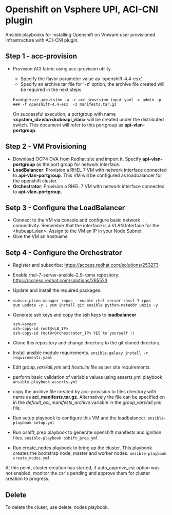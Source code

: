 # Openshift on Vsphere UPI, ACI-CNI plugin

Ansible playbooks for installing Openshift on Vmware user provisioned infrastructure with ACI-CNI plugin.

## Step 1 - acc-provision
* Provision ACI fabric using acc-provision utility. 

  * Specify the flavor parameter value as 'openshift-4.4-esx'. 
  * Specify an archive tar file for '-z' option, the archive file created will be required in the next steps
  
  Example 
  `acc-provision -a -c acc_provision_input.yaml -u admin -p ### -f openshift-4.4-esx  -z manifests.tar.gz`
  
  On successful execution, a portgroup with name **<system_id>_vlan_<kubeapi_vlan>** will be created under the distributed switch. This document will refer to this portgroup as **api-vlan-portgroup**.

## Step 2 - VM Provisioning
* Download OCP4 OVA from Redhat site and import it. Specify **api-vlan-portgroup** as the port group for network interface.
* **LoadBalancer**: Provision a RHEL 7 VM with network interface connected to **api-vlan-portgroup**.
This VM will be configured as loadbalancer for the openshift cluster. 
* **Orchestrator**: Provision a RHEL 7 VM with network interface connected to **api-vlan-portgroup**. 

## Setp 3 - Configure the LoadBalancer
* Connect to the VM via console and configure basic network connectivity. Remember that the interface is a VLAN Interface for the <kubeapi_vlan>. Assign to the VM an IP in your Node Subnet
* Give the VM an hostname

## Setp 4 - Configure the Orchestrator
	
* Register and subscribe: https://access.redhat.com/solutions/253273
* Enable rhel-7-server-ansible-2.9-rpms repository: https://access.redhat.com/solutions/265523
* Update and install the required packages:
* 
	```
	subscription-manager repos --enable rhel-server-rhscl-7-rpms
	yum update -y ; yum install git ansible python-netaddr unzip -y
	```

* Generate ssh keys and copy the ssh keys to **loadbalancer**

	```
	ssh-keygen
	ssh-copy-id root@<LB_IP> 
	ssh-copy-id root@<Orchestrator_IP> YES to yourself :)
	```
  
* Clone this repository and change directory to the git cloned directory.
  
* Install ansible module requirements. `ansible-galaxy install -r requirements.yaml`
  
* Edit *group_vars/all.yml* and *hosts.ini* file as per site requirements.
  
* perform basic validation of variable values using asserts.yml playbook `ansible-playbook asserts.yml`
  
* copy the archive file created by acc-provision to files directory with name as  **aci_manifests.tar.gz**. Alternatively the file can be specified on in the *default_aci_manifests_archive* variable in the *group_vars/all.yml* file.
  
* Run setup playbook to configure this VM and the loadbalancer. `ansible-playbook setup.yml`
  
* Run oshift_prep playbook to generate openshift manifests and ignition files. `ansible-playbook oshift_prep.yml`
  
* Run create_nodes playbook to bring up the cluster. This playbook creates the bootstrap node, master and worker nodes. `ansible-playbook create_nodes.yml`
  
At this point, cluster creation has started, if auto_approve_csr option was not enabled, monitor the csr's pending and approve them for cluster creation to progress.

## Delete  
To delete the cluser, use delete_nodes playbook.



